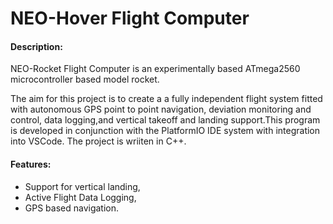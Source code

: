 # NEO-Hover Flight Computer

#### Description:

NEO-Rocket Flight Computer is an experimentally based ATmega2560 microcontroller based model rocket.

The aim for this project is to create a a fully independent flight system fitted with autonomous GPS point to point navigation,
deviation monitoring and control, data logging,and vertical takeoff and landing support.This program is developed in conjunction with the
PlatformIO IDE system with integration into VSCode. The project is wriiten in C++.

#### Features:

* Support for vertical landing,
* Active Flight Data Logging,
* GPS based navigation.


